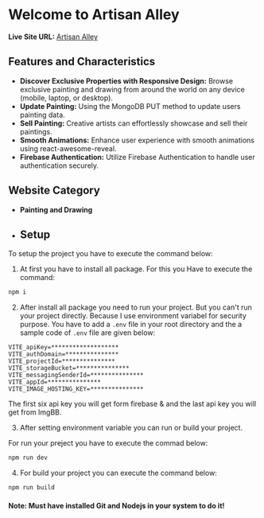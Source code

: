 # Welcome to Artisan Alley

**Live Site URL:** [Artisan Alley](https://artisan-alley-cc33d.web.app)


## Features and Characteristics

- **Discover Exclusive Properties with Responsive Design:** Browse exclusive painting and drawing from around the world on any device (mobile, laptop, or desktop).
- **Update Painting:** Using the MongoDB PUT method to update users painting data.
- **Sell Painting:** Creative artists can effortlessly showcase and sell their paintings.
- **Smooth Animations:** Enhance user experience with smooth animations using react-awesome-reveal.
- **Firebase Authentication:** Utilize Firebase Authentication to handle user authentication securely.


## Website Category

- **Painting and Drawing**

- ## Setup

To setup the project you have to execute the command below:

1. At first you have to install all package. For this you Have to execute the command:

```sh
npm i
```

2. After install all package you need to run your project. But you can't run your project directly. Because I use environment variabel for security purpose. You have to add a `.env` file in your root directory and the a sample code of `.env` file are given below:

```.env
VITE_apiKey=*******************
VITE_authDomain=***************
VITE_projectId=***************
VITE_storageBucket=***************
VITE_messagingSenderId=***************
VITE_appId=***************
VITE_IMAGE_HOSTING_KEY=***************
```

The first six api key you will get form firebase & and the last api key you will get from ImgBB.

3. After setting environment variable you can run or build your project.

For run your preject you have to execute the commad below:

```sh
npm run dev
```

4. For build your project you can execute the command below:

```sh
npm run build
```

#### Note: Must have installed Git and Nodejs in your system to do it!
